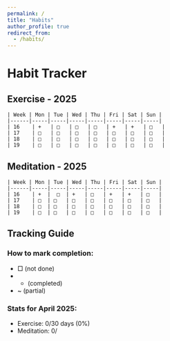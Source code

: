 ```yaml
---
permalink: /
title: "Habits"
author_profile: true
redirect_from: 
  - /habits/
---
```


# Habit Tracker

## Exercise - 2025
```
| Week | Mon | Tue | Wed | Thu | Fri | Sat | Sun |
|------|-----|-----|-----|-----|-----|-----|-----|
| 16    | +   | □   | □   | □   | +   | +   | □   |
| 17    | □   | □   | □   | □   | □   | □   | □   |
| 18    | □   | □   | □   | □   | □   | □   | □   |
| 19    | □   | □   | □   | □   | □   | □   | □   |
```

## Meditation - 2025
```
| Week | Mon | Tue | Wed | Thu | Fri | Sat | Sun |
|------|-----|-----|-----|-----|-----|-----|-----|
| 16    | +  |  □  | +   | □   | +   | +   | □   |
| 17    | □  | □   | □   | □   | □   | □   | □   |
| 18    | □  | □   | □   | □   | □   | □   | □   |
| 19    | □  | □   | □   | □   | □   | □   | □   |
```

## Tracking Guide

### How to mark completion:
- □ (not done)
- + (completed)
- ~ (partial)

### Stats for April 2025:
- Exercise: 0/30 days (0%)
- Meditation: 0/
